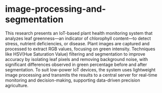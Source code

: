 # image-processing-and-segmentation
This research presents an IoT-based plant health monitoring system that analyzes leaf greenness—an indicator of chlorophyll content—to detect stress, nutrient deficiencies, or disease. Plant images are captured and processed to extract RGB values, focusing on green intensity. Techniques like HSV(Hue Saturation Value) filtering and segmentation to improve accuracy by isolating leaf pixels and removing background noise, with significant differences observed in green percentage before and after segmentation. To suit low-power IoT devices, the system uses lightweight image processing and transmits the results to a central server for real-time monitoring and decision-making, supporting data-driven precision agriculture.
